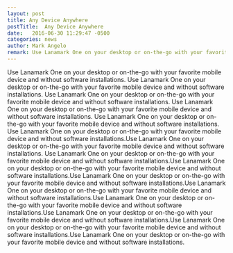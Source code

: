 ```yaml
---
layout: post
title: Any Device Anywhere
postTitle:  Any Device Anywhere
date:   2016-06-30 11:29:47 -0500
categories: news
author: Mark Angelo
remark: Use Lanamark One on your desktop or on-the-go with your favorite mobile device and without software installations.
---
```


Use Lanamark One on your desktop or on-the-go with your favorite mobile device and without software installations. Use Lanamark One on your desktop or on-the-go with your favorite mobile device and without software installations. Use Lanamark One on your desktop or on-the-go with your favorite mobile device and without software installations. Use Lanamark One on your desktop or on-the-go with your favorite mobile device and without software installations. Use Lanamark One on your desktop or on-the-go with your favorite mobile device and without software installations. Use Lanamark One on your desktop or on-the-go with your favorite mobile device and without software installations.Use Lanamark One on your desktop or on-the-go with your favorite mobile device and without software installations. Use Lanamark One on your desktop or on-the-go with your favorite mobile device and without software installations.Use Lanamark One on your desktop or on-the-go with your favorite mobile device and without software installations.Use Lanamark One on your desktop or on-the-go with your favorite mobile device and without software installations.Use Lanamark One on your desktop or on-the-go with your favorite mobile device and without software installations.Use Lanamark One on your desktop or on-the-go with your favorite mobile device and without software installations.Use Lanamark One on your desktop or on-the-go with your favorite mobile device and without software installations.Use Lanamark One on your desktop or on-the-go with your favorite mobile device and without software installations.Use Lanamark One on your desktop or on-the-go with your favorite mobile device and without software installations.
